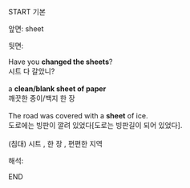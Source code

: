 START
기본

앞면:
sheet


뒷면:
<div>Have you <b>changed the sheets</b>? </div><div>시트 다 갈았니?</div><div><br></div><div><div>a <b>clean/blank sheet of paper</b> </div><div>깨끗한 종이/백지 한 장</div></div><div><br></div><div><div>The road was covered with a <b>sheet</b> of ice. </div><div>도로에는 빙판이 깔려 있었다[도로는 빙판길이 되어 있었다].</div></div><div><br></div><div>(침대) 시트 , 한 장 , <span>편편한 지역</span></div>


해석:
<!--ID: 1746614454651-->
END